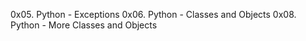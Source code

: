 0x05. Python - Exceptions
0x06. Python - Classes and Objects
0x08. Python - More Classes and Objects
